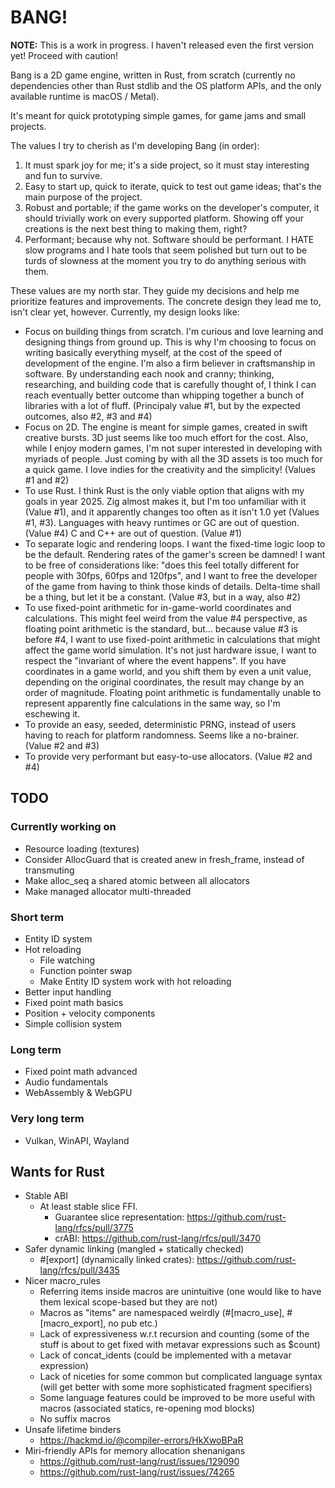 # BANG!

**NOTE:** This is a work in progress. I haven't released even the first version yet! Proceed with caution!

Bang is a 2D game engine, written in Rust, from scratch
(currently no dependencies other than Rust stdlib and the OS platform APIs,
and the only available runtime is macOS / Metal).

It's meant for quick prototyping simple games, for game jams and small projects.

The values I try to cherish as I'm developing Bang (in order):

1. It must spark joy for me; it's a side project, so it must stay interesting and fun to survive.
2. Easy to start up, quick to iterate, quick to test out game ideas; that's the main purpose of the project.
3. Robust and portable; if the game works on the developer's computer, it should trivially work on
   every supported platform. Showing off your creations is the next best thing to making them, right?
4. Performant; because why not. Software should be performant. I HATE slow programs and I hate tools
   that seem polished but turn out to be turds of slowness at the moment you try to do anything
   serious with them.

These values are my north star. They guide my decisions and help me prioritize features and improvements.
The concrete design they lead me to, isn't clear yet, however. Currently, my design looks like:

- Focus on building things from scratch. I'm curious and love learning and designing things from ground up.
  This is why I'm choosing to focus on writing basically everything myself, at the cost of the speed of development
  of the engine. I'm also a firm believer in craftsmanship in software. By understanding each nook and cranny;
  thinking, researching, and building code that is carefully thought of, I think I can reach eventually better outcome
  than whipping together a bunch of libraries with a lot of fluff. (Principaly value #1, but by the expected outcomes,
  also #2, #3 and #4)
- Focus on 2D. The engine is meant for simple games, created in swift creative bursts. 3D just seems like
  too much effort for the cost. Also, while I enjoy modern games, I'm not super interested in developing with myriads
  of people. Just coming by with all the 3D assets is too much for a quick game.
  I love indies for the creativity and the simplicity! (Values #1 and #2)
- To use Rust. I think Rust is the only viable option that aligns with my goals in year 2025. Zig almost makes it,
  but I'm too unfamiliar with it (Value #1), and it apparently changes too often as it isn't 1.0 yet (Values #1, #3).
  Languages with heavy runtimes or GC are out of question. (Value #4) C and C++ are out of question. (Value #1)
- To separate logic and rendering loops. I want the fixed-time logic loop to be the default. Rendering rates
  of the gamer's screen be damned! I want to be free of considerations like: "does this feel totally different
  for people with 30fps, 60fps and 120fps", and I want to free the developer of the game from having to think
  those kinds of details. Delta-time shall be a thing, but let it be a constant. (Value #3, but in a way, also #2)
- To use fixed-point arithmetic for in-game-world coordinates and calculations. This might feel weird from the
  value #4 perspective, as floating point arithmetic is the standard, but... because value #3 is before #4,
  I want to use fixed-point arithmetic in calculations that might affect the game world simulation. It's not
  just hardware issue, I want to respect the "invariant of where the event happens". If you have coordinates
  in a game world, and you shift them by even a unit value, depending on the original coordinates, the
  result may change by an order of magnitude. Floating point arithmetic is fundamentally unable to
  represent apparently fine calculations in the same way, so I'm eschewing it.
- To provide an easy, seeded, deterministic PRNG, instead of users having to reach for platform randomness.
  Seems like a no-brainer. (Value #2 and #3)
- To provide very performant but easy-to-use allocators. (Value #2 and #4)

## TODO

### Currently working on

- Resource loading (textures)
- Consider AllocGuard that is created anew in fresh_frame, instead of transmuting
- Make alloc_seq a shared atomic between all allocators
- Make managed allocator multi-threaded

### Short term

- Entity ID system
- Hot reloading
  - File watching
  - Function pointer swap
  - Make Entity ID system work with hot reloading
- Better input handling
- Fixed point math basics
- Position + velocity components
- Simple collision system

### Long term

- Fixed point math advanced
- Audio fundamentals
- WebAssembly & WebGPU

### Very long term

- Vulkan, WinAPI, Wayland

## Wants for Rust

- Stable ABI
  - At least stable slice FFI.
    - Guarantee slice representation: https://github.com/rust-lang/rfcs/pull/3775
    - crABI: https://github.com/rust-lang/rfcs/pull/3470
- Safer dynamic linking (mangled + statically checked)
  - #[export] (dynamically linked crates): https://github.com/rust-lang/rfcs/pull/3435
- Nicer macro_rules
  - Referring items inside macros are unintuitive (one would like to have them lexical scope-based but they are not)
  - Macros as "items" are namespaced weirdly (#[macro_use], #[macro_export], no pub etc.)
  - Lack of expressiveness w.r.t recursion and counting (some of the stuff is about to get fixed with metavar expressions such as $count)
  - Lack of concat_idents (could be implemented with a metavar expression)
  - Lack of niceties for some common but complicated language syntax (will get better with some more sophisticated fragment specifiers)
  - Some language features could be improved to be more useful with macros (associated statics, re-opening mod blocks)
  - No suffix macros
- Unsafe lifetime binders
  - https://hackmd.io/@compiler-errors/HkXwoBPaR
- Miri-friendly APIs for memory allocation shenanigans
  - https://github.com/rust-lang/rust/issues/129090
  - https://github.com/rust-lang/rust/issues/74265
